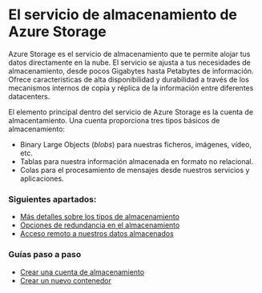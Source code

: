 # El servicio de almacenamiento de Azure Storage

Azure Storage es el servicio de almacenamiento que te permite alojar tus datos directamente en la nube. El servicio se ajusta a tus necesidades de almacenamiento, desde pocos Gigabytes hasta Petabytes de información. Ofrece caracteristicas de alta disponibilidad y durabilidad a través de los mecanismos internos de copia y réplica de la información entre diferentes datacenters.

El elemento principal dentro del servicio de Azure Storage es la cuenta de almacentamiento. Una cuenta proporciona tres tipos básicos de almacenamiento:

- Binary Large Objects (*blobs*) para nuestras ficheros, imágenes, vídeo, etc.
- Tablas para nuestra información almacenada en formato no relacional.
- Colas para el procesamiento de mensajes desde nuestros servicios y aplicaciones.

### Siguientes apartados: 

- [Más detalles sobre los tipos de almacenamiento](storage-types.md "Tipos de almacenamiento Azure Storage") 
- [Opciones de redundancia en el almacenamiento](storage-redundancy.md "Tipos de redundancia en Azure Storage") 
- [Acceso remoto a nuestros datos almacenados](storage-remoteAccess.md "Acceso remoto a Azure Storage")

### Guías paso a paso 
- [Crear una cuenta de almacenamiento](storage-create-account.md "Crear una cuenta de almacenamiento") 
- [Crear un nuevo contenedor](storage-create-container.md "Crear un contenedor") 
